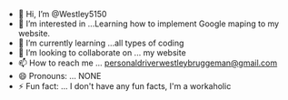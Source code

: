 - 👋 Hi, I’m @Westley5150
- 👀 I’m interested in ...Learning how to implement Google maping to my website.
- 🌱 I’m currently learning ...all types of coding
- 💞️ I’m looking to collaborate on ... my website
- 📫 How to reach me ... personaldriverwestleybruggeman@gmail.com 
- 😄 Pronouns: ... NONE
- ⚡ Fun fact: ...
I don't have any fun facts, I'm a workaholic 
<!---
Westley5150/Westley5150 is a ✨ special ✨ repository because its `README.md` (this file) appears on your GitHub profile.
You can click the Preview link to take a look at your changes.
--->
